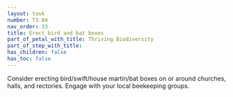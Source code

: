 ```yaml
---
layout: task
number: T3.04
nav_order: 33
title: Erect bird and bat boxes
part_of_petal_with_title: Thriving Biodiversity
part_of_step_with_title: 
has_children: false
has_toc: false
---
```


Consider erecting bird/swift/house martin/bat boxes on or around churches, halls, and rectories. Engage with your local beekeeping groups.

